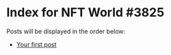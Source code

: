 # Index for NFT World #3825
Posts will be displayed in the order below:

- [Your first post](./001-first.md)

